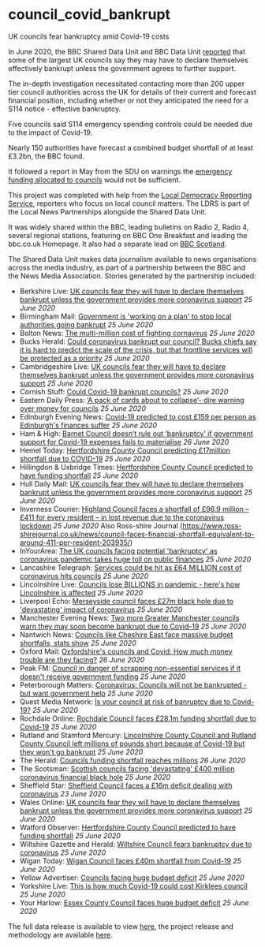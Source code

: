 # council_covid_bankrupt
UK councils fear bankruptcy amid Covid-19 costs

In June 2020, the BBC Shared Data Unit and BBC Data Unit [reported](https://www.bbc.co.uk/news/uk-53069772) that some of the largest UK councils say they may have to declare themselves effectively bankrupt unless the government agrees to further support.

The in-depth investigation necessitated contacting more than 200 upper tier council authorities across the UK for details of their current and forecast financial position, including whether or not they anticipated the need for a S114 notice - effective bankruptcy.

Five councils said S114 emergency spending controls could be needed due to the impact of Covid-19.

Nearly 150 authorities have forecast a combined budget shortfall of at least £3.2bn, the BBC found.

It followed a report in May from the SDU on warnings the [emergency funding allocated to councils](https://github.com/BBC-Data-Unit/coronavirus_council_funding/edit/master/README.md) would not be sufficient.

This project was completed with help from the [Local Democracy Reporting Service](https://www.bbc.com/lnp/ldrs), reporters who focus on local council matters. The LDRS is part of the Local News Partnerships alongside the Shared Data Unit.

It was widely shared within the BBC, leading bulletins on Radio 2, Radio 4, several regional stations, featuring on BBC One Breakfast and leading the bbc.co.uk Homepage. It also had a separate lead on [BBC Scotland](https://www.bbc.co.uk/news/uk-scotland-highlands-islands-53149054).

The Shared Data Unit makes data journalism available to news organisations across the media industry, as part of a partnership between the BBC and the News Media Association. Stories generated by the partnership included:

* Berkshire Live: [UK councils fear they will have to declare themselves bankrupt unless the government provides more coronavirus support](https://www.getreading.co.uk/news/uk-world-news/uk-councils-fear-declare-themselves-18485581)  *25 June 2020*
* Birmingham Mail: [Government is 'working on a plan' to stop local authorities going bankrupt](https://www.birminghammail.co.uk/news/midlands-news/government-working-plan-stop-local-18487013) *25 June 2020*
* Bolton News: [The multi-million cost of fighting cornavirus](https://www.theboltonnews.co.uk/news/18539385.multi-million-cost-fighting-cornavirus/) *25 June 2020*
* Bucks Herald: [Could coronavirus bankrupt our council? Bucks chiefs say it is hard to predict the scale of the crisis, but that frontline services will be protected as a priority](https://www.bucksherald.co.uk/news/people/could-coronavirus-bankrupt-our-council-bucks-chiefs-say-it-hard-predict-scale-crisis-frontline-services-will-be-protected-priority-2894728) *25 June 2020*
* Cambridgeshire Live: [UK councils fear they will have to declare themselves bankrupt unless the government provides more coronavirus support](https://www.cambridge-news.co.uk/news/uk-world-news/uk-councils-fear-declare-themselves-18485581) *25 June 2020*
* Cornish Stuff: [Could Covid-19 bankrupt councils?](https://cornishstuff.com/2020/06/25/could-covid-19-bankrupt-councils/) *25 June 2020*
* Eastern Daily Press: [‘A pack of cards about to collapse’- dire warning over money for councils](https://www.edp24.co.uk/news/politics/alan-waters-in-dire-warning-over-funding-for-councils-1-6716378) *25 June 2020*
* Edinburgh Evening News: [Covid-19 predicted to cost £159 per person as Edinburgh's finances suffer](https://www.edinburghnews.scotsman.com/news/politics/council/covid-19-predicted-cost-ps159-person-edinburghs-finances-suffer-2894371) *25 June 2020*
* Ham & High: [Barnet Council doesn’t rule out ‘bankruptcy’ if government support for Covid-19 expenses fails to materialise](https://www.hamhigh.co.uk/news/politics/barnet-council-doesn-t-rule-out-covid-19-bankruptcy-1-6717442) *26 June 2020*
* Hemel Today: [Hertfordshire County Council predicting £17million shortfall due to COVID-19](https://www.hemeltoday.co.uk/news/hertfordshire-county-council-predicting-ps17million-shortfall-due-covid-19-2894635) *25 June 2020*
* Hillingdon & Uxbridge Times: [Hertfordshire County Council predicted to have funding shortfall](https://www.hillingdontimes.co.uk/news/18541060.hertfordshire-county-council-predicted-funding-shortfall/) *25 June 2020*
* Hull Daily Mail: [UK councils fear they will have to declare themselves bankrupt unless the government provides more coronavirus support](https://www.hulldailymail.co.uk/news/uk-world-news/uk-councils-fear-declare-themselves-4262350) *25 June 2020*
* Inverness Courier: [Highland Council faces a shortfall of £96.9 million – £411 for every resident – in lost revenue due to the coronavirus lockdown](https://www.inverness-courier.co.uk/news/council-faces-financial-shortfall-equivalent-to-around-411-per-resident-203927/) *25 June 2020*
Also Ross-shire Journal (https://www.ross-shirejournal.co.uk/news/council-faces-financial-shortfall-equivalent-to-around-411-per-resident-203935/)
* InYourArea: [The UK councils facing potential 'bankruptcy' as coronavirus pandemic takes huge toll on public finances](https://www.inyourarea.co.uk/news/the-uk-councils-facing-potential-bankruptcy-as-coronavirus-pandemic-takes-huge-toll-on-public-finances/) *25 June 2020*
* Lancashire Telegraph: [Services could be hit as £64 MILLION cost of coronavirus hits councils](https://www.lancashiretelegraph.co.uk/news/18539198.services-hit-64-million-cost-coronavirus-hits-councils/) *25 June 2020*
* Lincolnshire Live: [Councils lose BILLIONS in pandemic - here's how Lincolnshire is affected](https://www.lincolnshirelive.co.uk/news/local-news/councils-lose-billions-pandemic-heres-4254128) *25 June 2020*
* Liverpool Echo: [Merseyside council faces £27m black hole due to 'devastating' impact of coronavirus](https://www.liverpoolecho.co.uk/news/liverpool-news/merseyside-council-faces-27m-black-18487709) *25 June 2020*
* Manchester Evening News: [Two more Greater Manchester councils warn they may soon become bankrupt due to Covid-19](https://www.manchestereveningnews.co.uk/news/greater-manchester-news/two-more-greater-manchester-councils-18485390) *25 June 2020*
* Nantwich News: [Councils like Cheshire East face massive budget shortfalls, stats show](https://thenantwichnews.co.uk/2020/06/25/councils-like-cheshire-east-face-massive-budget-shortfalls-stats-show/) *25 June 2020*
* Oxford Mail: [Oxfordshire's councils and Covid: How much money trouble are they facing?](https://www.oxfordmail.co.uk/news/18542354.oxfordshires-councils-covid-much-money-trouble-facing/) *26 June 2020*
* Peak FM: [Council in danger of scrapping non-essential services if it doesn't receive government funding](https://www.peakfm.co.uk/news/local/council-in-danger-of-scrapping-non-essential-services-if-it-doesnt-receive-government-funding/) *25 June 2020*
* Peterborough Matters: [Coronavirus: Councils will not be bankrupted - but want government help](https://www.peterboroughmatters.co.uk/local-news/coronavirus-councils-will-not-be-bankrupted-but-want-government-help-11504) *25 June 2020*
* Quest Media Network: [Is your council at risk of banruptcy due to Covid-19?](https://www.questmedianetwork.co.uk/news/daily-coronavirus-updates/is-your-council-at-risk-of-bankruptcy-due-to-covid-19/) *25 June 2020*
* Rochdale Online: [Rochdale Council faces £28.1m funding shortfall due to Covid-19](https://www.rochdaleonline.co.uk/news-features/2/news-headlines/135104/rochdale-council-faces-£281m-funding-shortfall-due-to-covid19) *25 June 2020*
* Rutland and Stamford Mercury: [Lincolnshire County Council and Rutland County Council left millions of pounds short because of Covid-19 but they won't go bankrupt](https://www.stamfordmercury.co.uk/news/councils-wont-go-bankrupt-as-a-result-of-covid-19-9114162/) *25 June 2020*
* The Herald: [Councils funding shortfall reaches millions](https://www.heraldscotland.com/news/18543398.councils-funding-shortfall-reaches-millions/) *26 June 2020*
* The Scotsman: [Scottish councils facing 'devastating' £400 million coronavirus financial black hole](https://www.scotsman.com/news/politics/scottish-councils-facing-devastating-ps400-million-coronavirus-financial-black-hole-2894378) *25 June 2020*
* Sheffield Star: [Sheffield Council faces a £16m deficit dealing with coronavirus](https://www.thestar.co.uk/news/politics/council/sheffield-council-faces-ps16m-deficit-dealing-coronavirus-2892849) *23 June 2020*
* Wales Online: [UK councils fear they will have to declare themselves bankrupt unless the government provides more coronavirus support](https://www.walesonline.co.uk/news/uk-news/uk-councils-fear-declare-themselves-18485581) *25 June 2020*
* Watford Observer: [Hertfordshire County Council predicted to have funding shortfall](https://www.watfordobserver.co.uk/news/18541060.hertfordshire-county-council-predicted-funding-shortfall/) *25 June 2020*
* Wiltshire Gazette and Herald: [Wiltshire Council fears bankruptcy due to coronavirus](https://www.gazetteandherald.co.uk/news/18540928.wiltshire-council-fears-bankruptcy-due-coronavirus/) *25 June 2020*
* Wigan Today: [Wigan Council faces £40m shortfall from Covid-19](https://www.wigantoday.net/news/politics/wigan-council-faces-ps40m-shortfall-covid-19-2894246) *25 June 2020*
* Yellow Advertiser: [Councils facing huge budget deficit](https://www.yellowad.co.uk/councils-facing-huge-budget-deficit/) *25 June 2020*
* Yorkshire Live: [This is how much Covid-19 could cost Kirklees council](https://www.examinerlive.co.uk/news/west-yorkshire-news/how-much-covid-19-could-18482106) *25 June 2020*
* Your Harlow: [Essex County Council faces huge budget deficit](https://www.yourharlow.com/2020/06/25/essex-county-council-faces-huge-budget-deficit/) *25 June 2020*


The full data release is available to view [here](https://docs.google.com/spreadsheets/d/1Pw1AKQ5-KOLu_HAbKfSQPvDPCyuNN4J5ra_aX8HQ8cM/edit#gid=375033781), the project release and methodology are available [here](https://docs.google.com/document/d/1vgxyNgMxy7z6O-xapU-pfzwr5GhzNMxbOTDEafQ46fA/edit).

